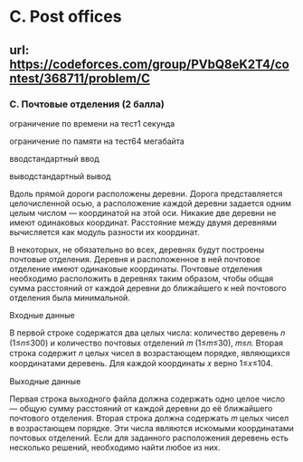 # C. Post offices

## url: https://codeforces.com/group/PVbQ8eK2T4/contest/368711/problem/C

### C. Почтовые отделения (2 балла)

ограничение по времени на тест1 секунда

ограничение по памяти на тест64 мегабайта

вводстандартный ввод

выводстандартный вывод


Вдоль прямой дороги расположены деревни. Дорога представляется целочисленной осью, а расположение каждой деревни задается одним целым числом — координатой на этой оси. Никакие две деревни не имеют одинаковых координат. Расстояние между двумя деревнями вычисляется как модуль разности их координат.


В некоторых, не обязательно во всех, деревнях будут построены почтовые отделения. Деревня и расположенное в ней почтовое отделение имеют одинаковые координаты. Почтовые отделения необходимо расположить в деревнях таким образом, чтобы общая сумма расстояний от каждой деревни до ближайшего к ней почтового отделения была минимальной.



Входные данные

В первой строке содержатся два целых числа: количество деревень 𝑛 (1≤𝑛≤300) и количество почтовых отделений 𝑚 (1≤𝑚≤30), 𝑚≤𝑛. Вторая строка содержит 𝑛 целых чисел в возрастающем порядке, являющихся координатами деревень. Для каждой координаты 𝑥 верно 1≤𝑥≤104.


Выходные данные

Первая строка выходного файла должна содержать одно целое число — общую сумму расстояний от каждой деревни до её ближайшего почтового отделения. Вторая строка должна содержать 𝑚 целых чисел в возрастающем порядке. Эти числа являются искомыми координатами почтовых отделений. Если для заданного расположения деревень есть несколько решений, необходимо найти любое из них.

